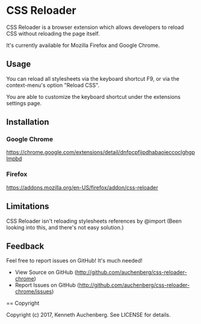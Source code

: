 CSS Reloader
=================

CSS Reloader is a browser extension which allows developers to reload CSS without reloading the page itself.

It's currently available for Mozilla Firefox and Google Chrome.

## Usage

You can reload all stylesheets via the keyboard shortcut F9, or via the context-menu's option "Reload CSS".

You are able to customize the keyboard shortcut under the extensions settings page.

## Installation

### Google Chrome
 https://chrome.google.com/extensions/detail/dnfpcpfijpdhabaoieccoclghgplmpbd 

### Firefox
https://addons.mozilla.org/en-US/firefox/addon/css-reloader

## Limitations

CSS Reloader isn't reloading stylesheets references by @import (Been looking into this, and there's not easy solution.)

##  Feedback

Feel free to report issues on GitHub! It's much needed!

* View Source on GitHub (http://github.com/auchenberg/css-reloader-chrome)
* Report Issues on GitHub (http://github.com/auchenberg/css-reloader-chrome/issues)
   
== Copyright

Copyright (c) 2017, Kenneth Auchenberg. See LICENSE for details.
